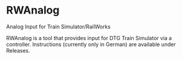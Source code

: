 # RWAnalog
Analog Input for Train Simulator/RailWorks

RWAnalog is a tool that provides input for DTG Train Simulator via a controller.
Instructions (currently only in German) are available under Releases.
